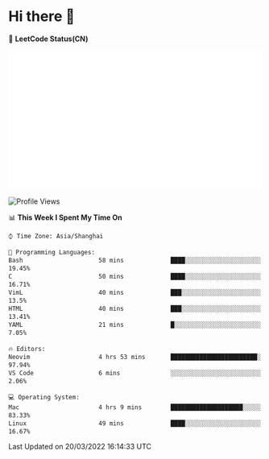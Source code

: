 # Hi there 👋

📝 **LeetCode Status(CN)**

![wsmbsbbz's LeetCode status](https://github.com/wsmbsbbz/wsmbsbbz/blob/main/status.svg)

<!--
**wsmbsbbz/wsmbsbbz** is a ✨ _special_ ✨ repository because its `README.md` (this file) appears on your GitHub profile.

Here are some ideas to get you started:

- 🔭 I’m currently working on ...
- 🌱 I’m currently learning ...
- 👯 I’m looking to collaborate on ...
- 🤔 I’m looking for help with ...
- 💬 Ask me about ...
- 📫 How to reach me: ...
- 😄 Pronouns: ...
- ⚡ Fun fact: ...
-->
<!--START_SECTION:waka-->
![Profile Views](http://img.shields.io/badge/Profile%20Views-1-blue)

📊 **This Week I Spent My Time On** 

```text
⌚︎ Time Zone: Asia/Shanghai

💬 Programming Languages: 
Bash                     58 mins             ████░░░░░░░░░░░░░░░░░░░░░   19.45% 
C                        50 mins             ████░░░░░░░░░░░░░░░░░░░░░   16.71% 
VimL                     40 mins             ███░░░░░░░░░░░░░░░░░░░░░░   13.5% 
HTML                     40 mins             ███░░░░░░░░░░░░░░░░░░░░░░   13.41% 
YAML                     21 mins             █░░░░░░░░░░░░░░░░░░░░░░░░   7.05%

🔥 Editors: 
Neovim                   4 hrs 53 mins       ████████████████████████░   97.94% 
VS Code                  6 mins              ░░░░░░░░░░░░░░░░░░░░░░░░░   2.06%

💻 Operating System: 
Mac                      4 hrs 9 mins        ████████████████████░░░░░   83.33% 
Linux                    49 mins             ████░░░░░░░░░░░░░░░░░░░░░   16.67%

```


 Last Updated on 20/03/2022 16:14:33 UTC
<!--END_SECTION:waka-->
